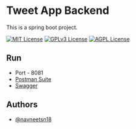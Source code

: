 # Tweet App Backend

This is a spring boot project. 

[![MIT License](https://img.shields.io/badge/License-MIT-green.svg)](https://choosealicense.com/licenses/mit/)
[![GPLv3 License](https://img.shields.io/badge/License-GPL%20v3-yellow.svg)](https://opensource.org/licenses/)
[![AGPL License](https://img.shields.io/badge/license-AGPL-blue.svg)](http://www.gnu.org/licenses/agpl-3.0)


## Run

 - Port - 8081
 - [Postman Suite](https://git03.iiht.tech/navneetnegi/tweet-app-postman-suite/)
 - [Swagger](http://localhost:8081/swagger-ui.html)
 
## Authors

- [@navneetsn18](https://git03.iiht.tech/navneetnegi)


